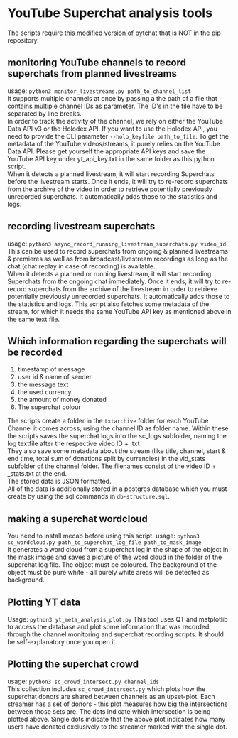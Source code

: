 # YouTube Superchat analysis tools
The scripts require [this modified version of pytchat](https://github.com/KaitoCross/pytchat) that is NOT in the pip repository.

## monitoring YouTube channels to record superchats from planned livestreams
usage: `python3 monitor_livestreams.py path_to_channel_list`  
It supports multiple channels at once by passing a the path of a file that contains multiple channel IDs as parameter. The ID's in the file have to be separated by line breaks.  
In order to track the activity of the channel, we rely on either the YouTube Data API v3 or the Holodex API. If you want to use the Holodex API, you need to provide the CLI parameter `--holo_keyfile path_to_file`. To get the metadata of the YouTube videos/streams, it purely relies on the YouTube Data API. Please get yourself the appropriate API keys and save the YouTube API key under yt_api_key.txt in the same folder as this python script.  
When it detects a planned livestream, it will start recording Superchats before the livestream starts. Once it ends, it will try to re-record superchats from the archive of the video in order to retrieve potentially previously unrecorded superchats. It automatically adds those to the statistics and logs.

## recording livestream superchats
usage: `python3 async_record_running_livestream_superchats.py video_id`  
This can be used to record superchats from ongoing & planned livestreams & premieres as well as from broadcast/livestream recordings as long as the chat (chat replay in case of recording) is available.  
When it detects a planned or running livestream, it will start recording Superchats from the ongoing chat immediately. Once it ends, it will try to re-record superchats from the archive of the livestream in order to retrieve potentially previously unrecorded superchats. It automatically adds those to the statistics and logs.
This script also fetches some metadata of the stream, for which it needs the same YouTube API key as mentioned above in the same text file.  

## Which information regarding the superchats will be recorded
1. timestamp of message
2. user id & name of sender
3. the message text
4. the used currency
5. the amount of money donated
6. The superchat colour

The scripts create a folder in the `txtarchive` folder for each YouTube Channel it comes across, using the channel ID as folder name. Within these the scripts saves the superchat logs into the sc_logs subfolder, naming the log textfile after the respective video ID + .txt  
They also save some metadata about the stream (like title, channel, start & end time, total sum of donations split by currencies) in the vid_stats subfolder of the channel folder. The filenames consist of the video ID + _stats.txt at the end.  
The stored data is JSON formatted.  
All of the data is additionally stored in a postgres database which you must create by using the sql commands in `db-structure.sql`.  

## making a superchat wordcloud
You need to install mecab before using this script.
usage: `python3 sc_wordcloud.py path_to_superchat_log_file path_to_mask_image`  
It generates a word cloud from a superchat log in the shape of the object in the mask image and saves a picture of the word cloud in the folder of the superchat log file. The object must be coloured. The background of the object must be pure white - all purely white areas will be detected as background.  

## Plotting YT data
Usage: `python3 yt_meta_analysis_plot.py`
This tool uses QT and matplotlib to access the database and plot some information that was recorded through the channel monitoring and superchat recording scripts. It should be self-explanatory once you open it.

## Plotting the superchat crowd
usage: `python3 sc_crowd_intersect.py channel_ids`  
This collection includes `sc_crowd_intersect.py` which plots how the superchat donors are shared between channels as an upset-plot. Each streamer has a set of donors - this plot measures how big the intersections between those sets are. The dots indicate which intersection is being plotted above. Single dots indicate that the above plot indicates how many users have donated exclusively to the streamer marked with the single dot.